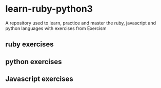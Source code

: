 # learn-ruby-python3

A repository used to learn, practice and master the ruby, javascript and python languages with exercises from Exercism

## ruby exercises
## python exercises
## Javascript exercises
